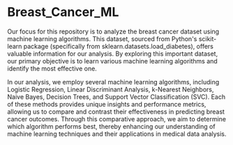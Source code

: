 # Breast_Cancer_ML

Our focus for this repository is to analyze the breast cancer dataset using machine learning algorithms. This dataset, sourced from Python's scikit-learn package (specifically from sklearn.datasets.load_diabetes), offers valuable information for our analysis. By exploring this important dataset, our primary objective is to learn various machine learning algorithms and identify the most effective one.

In our analysis, we employ several machine learning algorithms, including Logistic Regression, Linear Discriminant Analysis, k-Nearest Neighbors, Naive Bayes, Decision Trees, and Support Vector Classification (SVC). Each of these methods provides unique insights and performance metrics, allowing us to compare and contrast their effectiveness in predicting breast cancer outcomes. Through this comparative approach, we aim to determine which algorithm performs best, thereby enhancing our understanding of machine learning techniques and their applications in medical data analysis.






